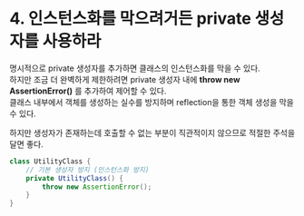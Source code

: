 # 4. 인스턴스화를 막으려거든 private 생성자를 사용하라

명시적으로 private 생성자를 추가하면 클래스의 인스턴스화를 막을 수 있다.  
하지만 조금 더 완벽하게 제한하려면 private 생성자 내에 **throw new AssertionError()** 를 추가하여 제어할 수 있다.  
클래스 내부에서 객체를 생성하는 실수를 방지하며 reflection을 통한 객체 생성을 막을 수 있다.

하지만 생성자가 존재하는데 호출할 수 없는 부분이 직관적이지 않으므로 적절한 주석을 달면 좋다.

```java
class UtilityClass {
	// 기본 생성자 방지 (인스턴스화 방지)
	private UtilityClass() {
		throw new AssertionError();
	}
}
```